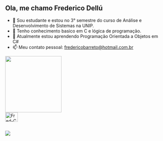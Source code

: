 ## Ola, me chamo Frederico Dellú

- 🔭 Sou estudante e estou no 3° semestre do curso de Análise e Desenvolvimento de Sistemas na UNIP.
- 🌱 Tenho conhecimento basico em C e lógica de programação.
- 👯 Atualmente estou aprendendo Programação Orientada a Objetos em C#
- 📫 Meu contato pessoal: fredericobarreto@hotmail.com.br

<div>
  <a href="https://github.com/Fredeavatar">
  <img height="180em" src="https://github-readme-stats.vercel.app/api?username=Fredeavatar&show_icons=true&theme=blue&include_all_commits=true&count_private=true"/>
  
</div>

<div>
  <img align="center" alt="Fred-C" height="30" width="40" src="https://cdn.jsdelivr.net/gh/devicons/devicon@latest/icons/c/c-original.svg" />
</div>

##

<div>
  <a href="https://www.instagram.com/fredericodellu_/" target="_blank"><img src="https://img.shields.io/badge/Instagram-E4405F?style=for-the-badge&logo=instagram&logoColor=white" target="_blank"></a>
</div>



